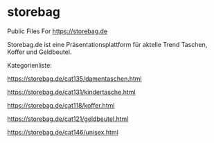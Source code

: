 # storebag
Public Files For https://storebag.de

Storebag.de ist eine Präsentationsplattform für aktelle Trend Taschen, Koffer und Geldbeutel.

Kategorienliste:

https://storebag.de/cat135/damentaschen.html

https://storebag.de/cat131/kindertasche.html

https://storebag.de/cat118/koffer.html

https://storebag.de/cat121/geldbeutel.html

https://storebag.de/cat146/unisex.html
